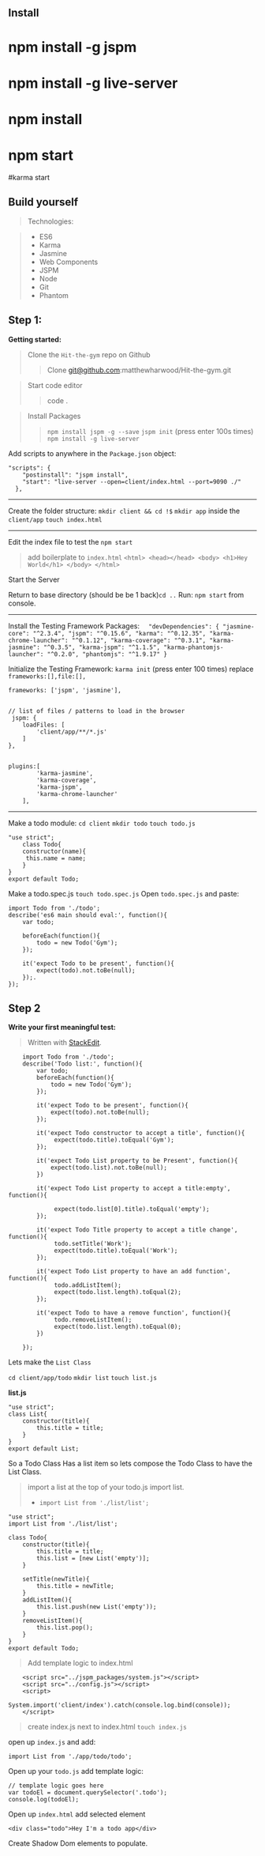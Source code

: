Install
-------

# npm install -g jspm
# npm install -g live-server 
# npm install
# npm start

#karma start



Build yourself
--------------

>Technologies:

> - ES6
> - Karma
> - Jasmine
> - Web Components
> - JSPM
> - Node
> - Git
> - Phantom

Step 1:
-----------
**Getting started:**

 > Clone the `Hit-the-gym` repo on Github
 >> Clone git@github.com:matthewharwood/Hit-the-gym.git

 >Start code editor
 >> code .

> Install Packages
>> `npm install jspm -g --save`
>> `jspm init` (press enter 100s times)
>>` npm install -g live-server`

Add scripts to anywhere in the `Package.json` object:

	"scripts": {
	    "postinstall": "jspm install",
	    "start": "live-server --open=client/index.html --port=9090 ./"
	  },
 
 ------
 
Create the folder structure:
`mkdir client && cd !$`
`mkdir app`
inside the `client/app`
`touch index.html`

 
----------

Edit the index file to test the `npm start`
>add boilerplate to `index.html`
		`<html>
			<head></head>
			<body>
				<h1>Hey World</h1>
			</body>
		</html>`

 Start the Server
 
Return to base directory (should be be 1 back)`cd ..`
Run: `npm start` from console.

-------

Install the Testing Framework Packages:
   `  "devDependencies": {
    "jasmine-core": "^2.3.4",
    "jspm": "^0.15.6",
    "karma": "^0.12.35",
    "karma-chrome-launcher": "^0.1.12",
    "karma-coverage": "^0.3.1",
    "karma-jasmine": "^0.3.5",
    "karma-jspm": "^1.1.5",
    "karma-phantomjs-launcher": "^0.2.0",
    "phantomjs": "^1.9.17"
  }`

Initialize the Testing Framework:
`karma init` (press enter 100 times)
replace `frameworks:[],file:[],`
         
    frameworks: ['jspm', 'jasmine'],


    // list of files / patterns to load in the browser
     jspm: {
        loadFiles: [
            'client/app/**/*.js'
        ]
    },

    	
    plugins:[
            'karma-jasmine',
            'karma-coverage',
            'karma-jspm',
            'karma-chrome-launcher'
        ],

------
Make a todo module:
`cd client`
`mkdir todo`
`touch todo.js`

	"use strict";
		class Todo{
		constructor(name){
		 this.name = name;
		}
	}
	export default Todo;
Make a todo.spec.js
`touch todo.spec.js`
Open `todo.spec.js` and paste:

	import Todo from './todo';
	describe('es6 main should eval:', function(){
		var todo;
		
		beforeEach(function(){
			todo = new Todo('Gym');
		});
		
		it('expect Todo to be present', function(){
			expect(todo).not.toBe(null);
	    });.
	});

Step 2
-----------
**Write your first meaningful test:**
> Written with [StackEdit](https://stackedit.io/).


		import Todo from './todo';
		describe('Todo list:', function(){
			var todo;
			beforeEach(function(){
				todo = new Todo('Gym');
			});
			
			it('expect Todo to be present', function(){
				expect(todo).not.toBe(null);
		    });
			
			it('expect Todo constructor to accept a title', function(){
				 expect(todo.title).toEqual('Gym');
		    });
			
			it('expect Todo List property to be Present', function(){
				expect(todo.list).not.toBe(null);
		    })
			
			it('expect Todo List property to accept a title:empty', function(){
				
				 expect(todo.list[0].title).toEqual('empty');
		    });
			
			it('expect Todo Title property to accept a title change', function(){
				 todo.setTitle('Work');
				 expect(todo.title).toEqual('Work');
		    });
			
			it('expect Todo List property to have an add function', function(){
				 todo.addListItem();
				 expect(todo.list.length).toEqual(2);
		    });
			
			it('expect Todo to have a remove function', function(){
				 todo.removeListItem();
				 expect(todo.list.length).toEqual(0);
			})
			
		});

Lets make the `List Class`

`cd client/app/todo`
`mkdir list`
`touch list.js`

**list.js**

	"use strict";
	class List{
		constructor(title){
			this.title = title;
		}
	}
	export default List;

So a Todo Class Has a list item so lets compose the Todo Class to have the List Class.
> import a list at the top of your todo.js import list.
> - `import List from './list/list';`

	"use strict";
	import List from './list/list';
	
	class Todo{
		constructor(title){
			this.title = title;
			this.list = [new List('empty')];
		}
		
		setTitle(newTitle){
			this.title = newTitle;
		}
		addListItem(){
			this.list.push(new List('empty'));
		}
		removeListItem(){
			this.list.pop();
		}
	}
	export default Todo;

> Add template logic to index.html
> 
		<script src="../jspm_packages/system.js"></script>
		<script src="../config.js"></script>
		<script>
			System.import('client/index').catch(console.log.bind(console));
		</script>

>create index.js next to index.html
> `touch index.js`

open up `index.js` and add:

	import List from './app/todo/todo';

Open up your `todo.js` add template logic:

	// template logic goes here
	var todoEl = document.querySelector('.todo');
	console.log(todoEl);

Open up `index.html` add selected element

	<div class="todo">Hey I'm a todo app</div>

Create Shadow Dom elements to populate.





